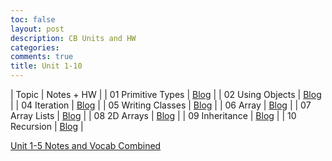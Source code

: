 ```yaml
---
toc: false
layout: post
description: CB Units and HW
categories: 
comments: true
title: Unit 1-10
---
```


| Topic | Notes + HW | | 01 Primitive Types | [Blog](https://tangalice.github.io/alicetang/java/jupyter/cb/2022/10/12/PrimitivesLesson.html) | | 02 Using Objects | [Blog](https://tangalice.github.io/alicetang/java/jupyter/cb/2022/10/13/OOPLesson.html) | | 04 Iteration | [Blog](https://tangalice.github.io/alicetang/java/jupyter/cb/2022/10/19/IterationLesson.html) | | 05 Writing Classes | [Blog](https://tangalice.github.io/alicetang/java/jupyter/cb/2022/10/20/ClassesLesson.html) | | 06 Array | [Blog](https://tangalice.github.io/alicetang/java/jupyter/cb/2022/10/25/ArrayLesson.html) | | 07 Array Lists | [Blog](https://tangalice.github.io/alicetang/java/jupyter/cb/2022/12/01/ArrayListLesson.html) | | 08 2D Arrays | [Blog](https://tangalice.github.io/alicetang/java/jupyter/cb/2022/12/06/2DArrayLesson.html) | | 09 Inheritance | [Blog](https://tangalice.github.io/alicetang/java/jupyter/cb/2022/12/12/InheritanceLesson.html) | | 10 Recursion | [Blog](https://tangalice.github.io/alicetang/java/jupyter/cb/2022/12/13/RecursionLesson.html) |

[Unit 1-5 Notes and Vocab Combined](https://tangalice.github.io/alicetang/java/jupyter/cb/2022/12/02/Unit1to5.html)